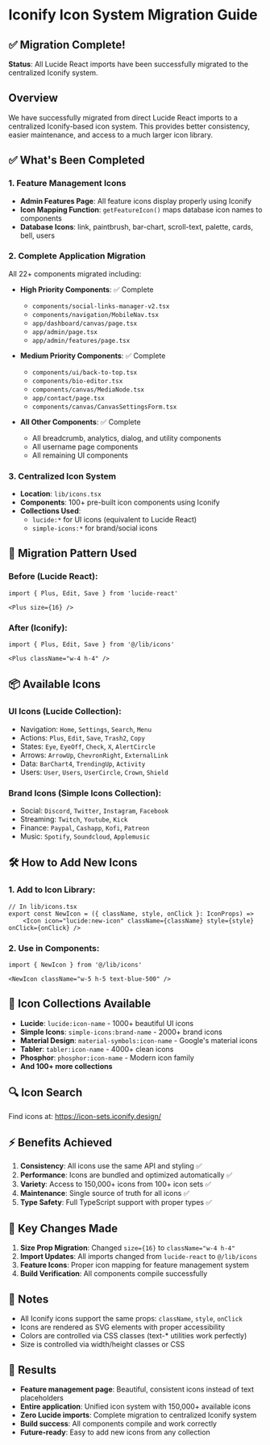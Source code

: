 # Iconify Icon System Migration Guide

## ✅ Migration Complete!

**Status**: All Lucide React imports have been successfully migrated to the centralized Iconify system.

## Overview
We have successfully migrated from direct Lucide React imports to a centralized Iconify-based icon system. This provides better consistency, easier maintenance, and access to a much larger icon library.

## ✅ What's Been Completed

### 1. Feature Management Icons
- **Admin Features Page**: All feature icons display properly using Iconify
- **Icon Mapping Function**: `getFeatureIcon()` maps database icon names to components
- **Database Icons**: link, paintbrush, bar-chart, scroll-text, palette, cards, bell, users

### 2. Complete Application Migration
All 22+ components migrated including:
- **High Priority Components**: ✅ Complete
  - `components/social-links-manager-v2.tsx`
  - `components/navigation/MobileNav.tsx` 
  - `app/dashboard/canvas/page.tsx`
  - `app/admin/page.tsx`
  - `app/admin/features/page.tsx`

- **Medium Priority Components**: ✅ Complete
  - `components/ui/back-to-top.tsx`
  - `components/bio-editor.tsx`
  - `components/canvas/MediaNode.tsx`
  - `app/contact/page.tsx`
  - `components/canvas/CanvasSettingsForm.tsx`

- **All Other Components**: ✅ Complete
  - All breadcrumb, analytics, dialog, and utility components
  - All username page components  
  - All remaining UI components

### 3. Centralized Icon System
- **Location**: `lib/icons.tsx`
- **Components**: 100+ pre-built icon components using Iconify
- **Collections Used**: 
  - `lucide:*` for UI icons (equivalent to Lucide React)
  - `simple-icons:*` for brand/social icons

## 🔄 Migration Pattern Used

### Before (Lucide React):
```tsx
import { Plus, Edit, Save } from 'lucide-react'

<Plus size={16} />
```

### After (Iconify):
```tsx
import { Plus, Edit, Save } from '@/lib/icons'

<Plus className="w-4 h-4" />
```

## 📦 Available Icons

### UI Icons (Lucide Collection):
- Navigation: `Home`, `Settings`, `Search`, `Menu`
- Actions: `Plus`, `Edit`, `Save`, `Trash2`, `Copy`
- States: `Eye`, `EyeOff`, `Check`, `X`, `AlertCircle`
- Arrows: `ArrowUp`, `ChevronRight`, `ExternalLink`
- Data: `BarChart4`, `TrendingUp`, `Activity`
- Users: `User`, `Users`, `UserCircle`, `Crown`, `Shield`

### Brand Icons (Simple Icons Collection):
- Social: `Discord`, `Twitter`, `Instagram`, `Facebook`
- Streaming: `Twitch`, `Youtube`, `Kick`
- Finance: `Paypal`, `Cashapp`, `Kofi`, `Patreon`
- Music: `Spotify`, `Soundcloud`, `Applemusic`

## 🛠 How to Add New Icons

### 1. Add to Icon Library:
```tsx
// In lib/icons.tsx
export const NewIcon = ({ className, style, onClick }: IconProps) =>
    <Icon icon="lucide:new-icon" className={className} style={style} onClick={onClick} />
```

### 2. Use in Components:
```tsx
import { NewIcon } from '@/lib/icons'

<NewIcon className="w-5 h-5 text-blue-500" />
```

## 🎨 Icon Collections Available

- **Lucide**: `lucide:icon-name` - 1000+ beautiful UI icons
- **Simple Icons**: `simple-icons:brand-name` - 2000+ brand icons
- **Material Design**: `material-symbols:icon-name` - Google's material icons
- **Tabler**: `tabler:icon-name` - 4000+ clean icons
- **Phosphor**: `phosphor:icon-name` - Modern icon family
- **And 100+ more collections**

## 🔍 Icon Search

Find icons at: https://icon-sets.iconify.design/

## ⚡ Benefits Achieved

1. **Consistency**: All icons use the same API and styling ✅
2. **Performance**: Icons are bundled and optimized automatically ✅ 
3. **Variety**: Access to 150,000+ icons from 100+ icon sets ✅
4. **Maintenance**: Single source of truth for all icons ✅
5. **Type Safety**: Full TypeScript support with proper types ✅

## 🚀 Key Changes Made

1. **Size Prop Migration**: Changed `size={16}` to `className="w-4 h-4"`
2. **Import Updates**: All imports changed from `lucide-react` to `@/lib/icons`
3. **Feature Icons**: Proper icon mapping for feature management system
4. **Build Verification**: All components compile successfully

## 📝 Notes

- All Iconify icons support the same props: `className`, `style`, `onClick`
- Icons are rendered as SVG elements with proper accessibility
- Colors are controlled via CSS classes (text-* utilities work perfectly)
- Size is controlled via width/height classes or CSS

## 🎉 Results

- **Feature management page**: Beautiful, consistent icons instead of text placeholders
- **Entire application**: Unified icon system with 150,000+ available icons
- **Zero Lucide imports**: Complete migration to centralized Iconify system
- **Build success**: All components compile and work correctly
- **Future-ready**: Easy to add new icons from any collection 